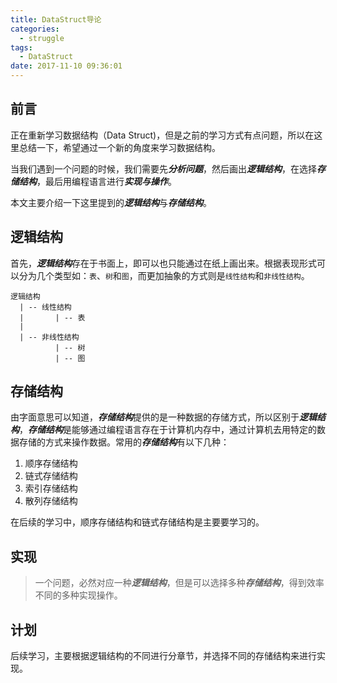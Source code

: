 ```yaml
---
title: DataStruct导论
categories:
  - struggle
tags:
  - DataStruct
date: 2017-11-10 09:36:01
---
```


## 前言

正在重新学习数据结构（Data Struct)，但是之前的学习方式有点问题，所以在这里总结一下，希望通过一个新的角度来学习数据结构。

当我们遇到一个问题的时候，我们需要先***分析问题***，然后画出***逻辑结构***，在选择***存储结构***，最后用编程语言进行***实现与操作***。

本文主要介绍一下这里提到的***逻辑结构***与***存储结构***。

## 逻辑结构

首先，***逻辑结构***存在于书面上，即可以也只能通过在纸上画出来。根据表现形式可以分为几个类型如：`表`、`树`和`图`，而更加抽象的方式则是`线性结构`和`非线性结构`。

```
逻辑结构
  | -- 线性结构
  |       | -- 表
  |
  | -- 非线性结构
          | -- 树
          | -- 图
```

## 存储结构

由字面意思可以知道，***存储结构***提供的是一种数据的存储方式，所以区别于***逻辑结构***，***存储结构***是能够通过编程语言存在于计算机内存中，通过计算机去用特定的数据存储的方式来操作数据。常用的***存储结构***有以下几种：

1. 顺序存储结构
2. 链式存储结构
3. 索引存储结构
4. 散列存储结构

在后续的学习中，顺序存储结构和链式存储结构是主要要学习的。

## 实现

> 一个问题，必然对应一种***逻辑结构***，但是可以选择多种***存储结构***，得到效率不同的多种实现操作。

## 计划

后续学习，主要根据逻辑结构的不同进行分章节，并选择不同的存储结构来进行实现。